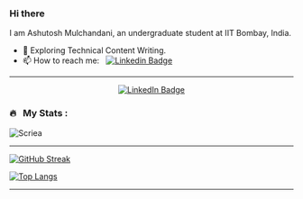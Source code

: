### Hi there

I am Ashutosh Mulchandani, an undergraduate student at IIT Bombay, India.

- 🌱 Exploring Technical Content Writing.
- 📫 How to reach me: &nbsp; [![Linkedin Badge](https://img.shields.io/badge/-Screa-blue?style=flat&logo=Linkedin&logoColor=white)](https://www.linkedin.com/in/ashutoshmulchandani)

---


<p align="center">
<a href="https://www.linkedin.com/in/ashutoshmulchandani/"><img src="https://img.shields.io/badge/LinkedIn-blue?style=for-the-badge&logo=linkedin&logoColor=white" alt="LinkedIn Badge"></a>
</p>


<!--
**Scriea/Scriea** is a ✨ _special_ ✨ repository because its `README.md` (this file) appears on your GitHub profile.

Here are some ideas to get you started:

- 🔭 I’m currently working on ...
- 🌱 I’m currently learning ...
- 👯 I’m looking to collaborate on ...
- 🤔 I’m looking for help with ...
- 💬 Ask me about ...
- 📫 How to reach me: ...
- 😄 Pronouns: ...
- ⚡ Fun fact: ...
-->

### 🔥 &nbsp; My Stats :

<p align="left"> <img src="https://github-readme-stats.vercel.app/api?username=Scriea&show_icons=true&theme=gotham" alt="Scriea" />

---


[![GitHub Streak](http://github-readme-streak-stats.herokuapp.com?user=Scriea&theme=dark&background=000000)](https://git.io/streak-stats)

[![Top Langs](https://github-readme-stats.vercel.app/api/top-langs/?username=Scriea&layout=compact&theme=vision-friendly-dark)](https://github.com/anuraghazra/github-readme-stats)

---

